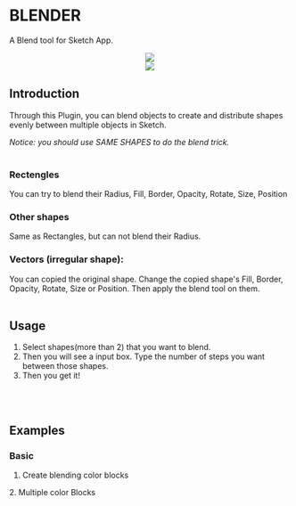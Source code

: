 # BLENDER
 
A Blend tool for Sketch App.
 
<p align="center">
  <img src = "https://github.com/bunnieabc/Blender/blob/master/doc/logo.png"/>
  <br>
  <img src = "https://github.com/bunnieabc/Blender/blob/master/doc/blender-logo.gif"/>
</p>

## Introduction  
Through this Plugin, you can blend objects to create and distribute shapes evenly between multiple objects in Sketch.

*Notice: you should use SAME SHAPES to do the blend trick.*
<br><br>
### Rectengles 
You can try to blend their Radius, Fill, Border, Opacity, Rotate, Size, Position
  
### Other shapes  
Same as Rectangles, but can not blend their Radius.
  
### Vectors (irregular shape):  
You can copied the original shape. Change the copied shape's Fill, Border, Opacity, Rotate, Size or Position. Then apply the blend tool on them.
<br><br>
## Usage  
1. Select shapes(more than 2) that you want to blend.<br>
2. Then you will see a input box. Type the number of steps you want between those shapes.<br>
3. Then you get it!<br>

<br><br>
## Examples
### Basic

1. Create blending color blocks <br>
<img src="https://github.com/bunnieabc/Blender/blob/master/doc/blender-ex1.gif" alt="">
<br>
2. Multiple color Blocks <br>
<img src="https://github.com/bunnieabc/Blender/blob/master/doc/blender-ex2-1.gif" alt="">
<br>